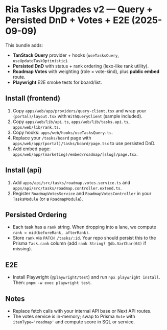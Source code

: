 # Ria Tasks Upgrades v2 — Query + Persisted DnD + Votes + E2E (2025-09-09)

This bundle adds:
- **TanStack Query** provider + hooks (`useTasksQuery`, `useUpdateTaskOptimistic`).
- **Persisted DnD** with status + rank ordering (lexo-like rank utility).
- **Roadmap Votes** with weighting (role × vote-kind), plus **public embed** route.
- **Playwright** E2E smoke tests for board/list.

## Install (frontend)
1. Copy `apps/web/app/providers/query-client.tsx` and wrap your `(portal)/layout.tsx` with `WithQueryClient` (sample included).
2. Copy `apps/web/lib/api.ts`, `apps/web/lib/tasks.api.ts`, `apps/web/lib/rank.ts`.
3. Copy hooks: `apps/web/hooks/useTasksQuery.ts`.
4. Replace your `/tasks/board` page with `apps/web/app/(portal)/tasks/board/page.tsx` to use persisted DnD.
5. Add embed page: `apps/web/app/(marketing)/embed/roadmap/[slug]/page.tsx`.

## Install (api)
1. Add `apps/api/src/tasks/roadmap.votes.service.ts` and `apps/api/src/tasks/roadmap.controller.extend.ts`.
2. Register `RoadmapVotesService` and `RoadmapVotesController` in your `TasksModule` (or a `RoadmapModule`).

## Persisted Ordering
- Each task has a `rank` string. When dropping into a lane, we compute `rank = mid(beforeRank, afterRank)`.
- Store `rank` via `PATCH /tasks/:id`. Your repo should persist this to the Prisma `Task.rank` column (add `rank String? @db.VarChar(64)` if missing).

## E2E
- Install Playwright (`@playwright/test`) and run `npx playwright install`. Then: `pnpm -w exec playwright test`.

## Notes
- Replace fetch calls with your internal API base or Next API routes.
- The votes service is in-memory; swap to Prisma `Vote` with `itemType='roadmap'` and compute score in SQL or service.
